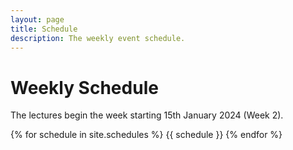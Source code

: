 ```yaml
---
layout: page
title: Schedule
description: The weekly event schedule.
---
```


# Weekly Schedule

The lectures begin the week starting 15th January 2024 (Week 2). 

{% for schedule in site.schedules %}
{{ schedule }}
{% endfor %}
